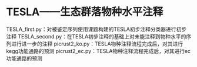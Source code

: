 # TESLA——生态群落物种水平注释

TESLA_first.py：对被鉴定序列使用课题构建的TESLA初步注释分类器进行初步注释
TESLA_second.py：在TESLA初步注释的基础上对未能注释到物种水平的序列进行进一步的注释
picrust2_ko.py：TESLA物种注释流程完成后，对其进行kegg功能通路的预测
picrust2_ec.py：TESLA物种注释流程完成后，对其进行ec功能通路的预测
